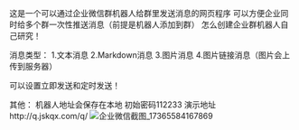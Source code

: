 这是一个可以通过企业微信群机器人给群里发送消息的网页程序
可以方便企业同时给多个群一次性推送消息（前提是机器人添加到群）
怎么创建企业群机器人自己研究！

消息类型：
1.文本消息
2.Markdown消息
3.图片消息
4.图片链接消息（图片会上传到服务器）

可以设置立即发送和定时发送！

其他：
机器人地址会保存在本地
初始密码112233
演示地址http://q.jskqx.com/q/
![企业微信截图_17365584167869](https://github.com/user-attachments/assets/a3563817-2a12-4e24-be58-901059717286)

